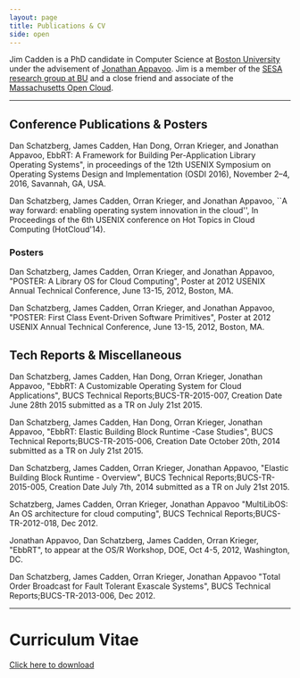 ```yaml
---
layout: page
title: Publications & CV
side: open
---
```


Jim Cadden is a PhD candidate in Computer Science at <a
href="http://www.bu.edu/cs/">Boston University</a> under the advisement of <a
href="https://www.cs.bu.edu/~jappavoo/">Jonathan Appavoo</a>. Jim is a member
of the <a href="http://sesa.github.io/">SESA research group at BU</a> and a
close friend and associate of the <a
href="http://www.bu.edu/hic/research/massachusetts-open-cloud/">Massachusetts
Open Cloud</a>.

---

## Conference Publications & Posters
Dan Schatzberg, James Cadden, Han Dong, Orran Krieger, and Jonathan Appavoo,
EbbRT: A Framework for Building Per-Application Library Operating Systems", in
proceedings of the 12th USENIX Symposium on Operating Systems Design and
Implementation (OSDI 2016), November 2–4, 2016, Savannah, GA, USA.


Dan Schatzberg, James Cadden, Orran Krieger, and Jonathan Appavoo, ``A way
forward: enabling operating system innovation in the cloud'', In Proceedings
of the 6th USENIX conference on Hot Topics in Cloud Computing (HotCloud'14).

### Posters
Dan Schatzberg, James Cadden, Orran Krieger, and Jonathan Appavoo, "POSTER: A
Library OS for Cloud Computing", Poster at 2012 USENIX Annual Technical
Conference, June 13-15, 2012, Boston, MA.

Dan Schatzberg, James Cadden, Orran Krieger, and Jonathan Appavoo, "POSTER:
First Class Event-Driven Software Primitives", Poster at 2012 USENIX Annual
Technical Conference, June 13-15, 2012, Boston, MA.

## Tech Reports & Miscellaneous
Dan Schatzberg, James Cadden, Han Dong, Orran Krieger, Jonathan Appavoo,
"EbbRT: A Customizable Operating System for Cloud Applications", BUCS
Technical Reports;BUCS-TR-2015-007, Creation Date June 28th 2015 submitted as
a TR on July 21st 2015.

Dan Schatzberg, James Cadden, Han Dong, Orran Krieger, Jonathan Appavoo,
"EbbRT: Elastic Building Block Runtime -Case Studies", BUCS Technical
Reports;BUCS-TR-2015-006, Creation Date October 20th, 2014 submitted as a TR
on July 21st 2015.

Dan Schatzberg, James Cadden, Orran Krieger, Jonathan Appavoo, "Elastic
Building Block Runtime - Overview", BUCS Technical Reports;BUCS-TR-2015-005,
Creation Date July 7th, 2014 submitted as a TR on July 21st 2015.

Schatzberg, James Cadden, Orran Krieger, Jonathan Appavoo "MultiLibOS: An OS
architecture for cloud computing", BUCS Technical Reports;BUCS-TR-2012-018,
Dec 2012.

Jonathan Appavoo, Dan Schatzberg, James Cadden, Orran Krieger, "EbbRT", to
appear at the OS/R Workshop, DOE, Oct 4-5, 2012, Washington, DC.

Dan Schatzberg, James Cadden, Orran Krieger, Jonathan Appavoo "Total Order
Broadcast for Fault Tolerant Exascale Systems", BUCS Technical
Reports;BUCS-TR-2013-006, Dec 2012.

---

# Curriculum Vitae
[Click here to download](../public/Cadden_CV.pdf)
